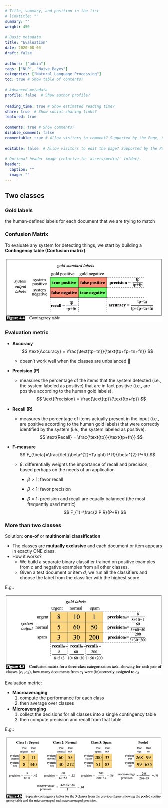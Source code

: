 ```yaml
---
# Title, summary, and position in the list
# linktitle: ""
summary: ""
weight: 450

# Basic metadata
title: "Evaluation"
date: 2020-08-03
draft: false
 
authors: ["admin"]
tags: ["NLP", "Naive Bayes"]
categories: ["Natural Language Processing"]
toc: true # Show table of contents?

# Advanced metadata
profile: false  # Show author profile?

reading_time: true # Show estimated reading time?
share: true  # Show social sharing links?
featured: true

comments: true # Show comments?
disable_comment: false
commentable: true # Allow visitors to comment? Supported by the Page, Post, and Docs content types.

editable: false  # Allow visitors to edit the page? Supported by the Page, Post, and Docs content types.

# Optional header image (relative to `assets/media/` folder).
header:
  caption: ""
  image: ""
---
```


## Two classes

### **Gold labels**

the human-defined labels for each document that we are trying to match

### Confusion Matrix

To evaluate any system for detecting things, we start by building a **Contingency table (Confusion matrix)**:

<img src="https://raw.githubusercontent.com/EckoTan0804/upic-repo/master/uPic/截屏2020-06-14%2013.42.20.png" alt="截屏2020-06-14 13.42.20" style="zoom:80%;" />

### Evaluation metric

- **Accuracy**
  $$
  \text{Accuracy} = \frac{\text{tp+tn}}{\text{tp+fp+tn+fn}}
  $$

  - doesn’t work well when the classes are unbalanced 🤪

- **Precision (P)**

  - measures the percentage of the items that the system detected (i.e., the system labeled as positive) that are in fact positive (i.e., are positive according to the human gold labels).
    $$
    \text{Precision} = \frac{\text{tp}}{\text{tp+fp}}
    $$

- **Recall (R)**

  - measures the percentage of items actually present in the input (i.e., are positive according to the human gold labels) that were correctly identified by the system (i.e., the system labeled as positive).
    $$
    \text{Recall} = \frac{\text{tp}}{\text{tp+fn}}
    $$

- **F-measure**
  $$
  F_{\beta}=\frac{\left(\beta^{2}+1\right) P R}{\beta^{2} P+R}
  $$

  - $\beta$: differentially weights the importance of recall and precision, based perhaps on the needs of an application

    - $\beta > 1$: favor recall

    - $\beta < 1$: favor precision

    - $\beta = 1$: precision and recall are equally balanced (the most frequently used metric)
      $$
      F_{1}=\frac{2 P R}{P+R}
      $$

### More than two classes

Solution: **one-of** or **multinomial classification**

- The classes are **mutually exclusive** and each document or item appears in exactly ONE class.
- How it works?
  - We build a separate binary classifier trained on positive examples from $c$ and negative examples from all other classes. 
  - Given a test document or item $d$, we run all the classifiers and choose the label from the classifier with the highest score.

E.g.:

<img src="https://raw.githubusercontent.com/EckoTan0804/upic-repo/master/uPic/截屏2020-06-14%2013.58.26.png" alt="截屏2020-06-14 13.58.26" style="zoom: 120%;" />

Evaluation metric:

- **Macroaveraging**
  1. compute the performance for each class
  2. then average over classes
- **Microaveraging**
  1. collect the decisions for all classes into a single contingency table
  2. then compute precision and recall from that table.

E.g.: 

<img src="https://raw.githubusercontent.com/EckoTan0804/upic-repo/master/uPic/截屏2020-06-14 14.00.23.png" alt="截屏2020-06-14 14.00.23" style="zoom:150%;" />

